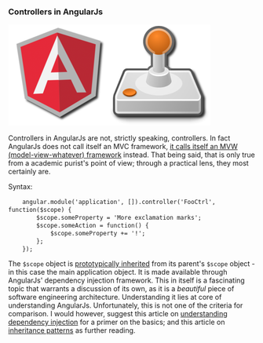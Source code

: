 ### Controllers in AngularJs

![Controllers in AngularJs](/img/angularjs-controller.png)

Controllers in AngularJs are not, strictly speaking, controllers.
In fact AngularJs does not call itself an MVC framework,
[it calls itself an MVW (model-view-whatever) framework](http://plus.google.com/+AngularJS/posts/aZNVhj355G2) instead.
That being said, that is only true from a academic purist's point of view;
through a practical lens, they most certainly are.

Syntax:

        angular.module('application', []).controller('FooCtrl', function($scope) {
            $scope.someProperty = 'More exclamation marks';
            $scope.someAction = function() {
                $scope.someProperty += '!';
            };
        });

The `$scope` object is [prototypically inherited](https://github.com/angular/angular.js/wiki/Understanding-Scopes#angular-scope-inheritance) from its parent's
`$scope` object - in this case the main application object.
It is made available through AngularJs' dependency injection framework.
This in itself is a fascinating topic that warrants a discussion of its own,
as it is a *beautiful* piece of software engineering architecture.
Understanding it lies at core of understanding AngularJs.
Unfortunately, this is not one of the criteria for comparison.
I would however, suggest this article on
[understanding dependency injection](https://github.com/angular/angular.js/wiki/Understanding-Scopes#angular-scope-inheritance)
for a primer on the basics;
and this article on [inheritance patterns](http://blog.mgechev.com/2013/12/18/inheritance-services-controllers-in-angularjs/)
as further reading.
